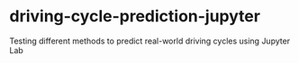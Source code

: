 # driving-cycle-prediction-jupyter
Testing different methods to predict real-world driving cycles using Jupyter Lab